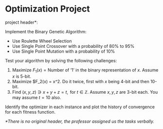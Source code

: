 # Optimization Project

project header\*:

Implement the Binary Genetic Algorithm:
* Use Roulette Wheel Selection
* Use Single Point Crossover with a probability of 80% to 95%
* Use Single Point Mutation with a probability of 10%

Test your algorithm by solving the following challenges:
1. Maximize $F_1(x) = \text{Number of '1' in the binary representation of } x$. Assume $x$ is 5-bit.
2. Maximize $F_2(x) = x^2. Do it twice, first with $x$ being 4-bit and then 10-bit.
3. Find $(x, y ,z) \ni x + y + z = t, \text{ for } t\in\mathbb{Z}$. Assume $x, y, z$ are 3-bit each. You may assume $t = 10$ also.

Identify the optimizer in each instance and plot the history of convergence for each fitness function.

*\*There is no original header, the professor assigned us the tasks verbally.*
